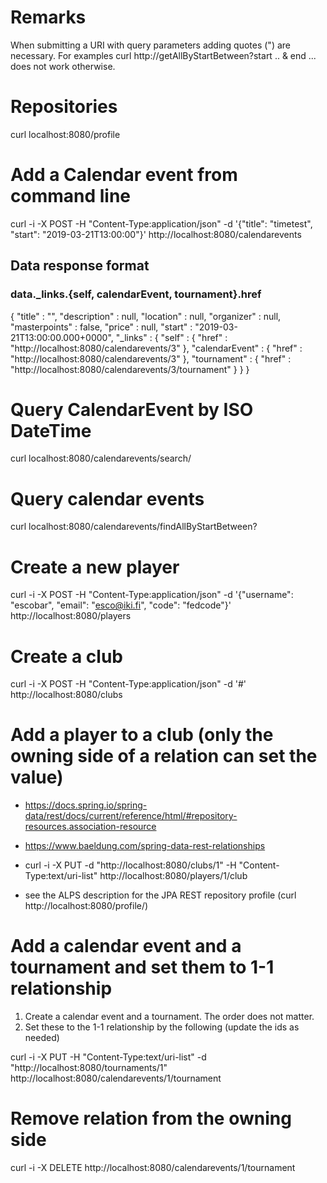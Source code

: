 
# Remarks

When submitting a URI with query parameters adding quotes (") are necessary.
For examples curl http://getAllByStartBetween?start .. & end ... does not 
work otherwise.

# Repositories

curl localhost:8080/profile

# Add a Calendar event from command line

curl -i -X POST -H "Content-Type:application/json" -d '{"title": "timetest", 
"start": "2019-03-21T13:00:00"}' http://localhost:8080/calendarevents

## Data response format

### data._links.{self, calendarEvent, tournament}.href
{
  "title" : "",
  "description" : null,
  "location" : null,
  "organizer" : null,
  "masterpoints" : false,
  "price" : null,
  "start" : "2019-03-21T13:00:00.000+0000",
  "_links" : {
    "self" : {
      "href" : "http://localhost:8080/calendarevents/3"
    },
    "calendarEvent" : {
      "href" : "http://localhost:8080/calendarevents/3"
    },
    "tournament" : {
      "href" : "http://localhost:8080/calendarevents/3/tournament"
    }
  }
}


# Query CalendarEvent by ISO DateTime

curl localhost:8080/calendarevents/search/

# Query calendar events

curl localhost:8080/calendarevents/findAllByStartBetween?

# Create a new player 

curl -i -X POST -H "Content-Type:application/json" -d '{"username": "escobar", "email": "esco@iki.fi", "code": 
"fedcode"}' http://localhost:8080/players

# Create a club

curl -i -X POST -H "Content-Type:application/json" -d '#' http://localhost:8080/clubs

# Add a player to a club (only the owning side of a relation can set the value)

- https://docs.spring.io/spring-data/rest/docs/current/reference/html/#repository-resources.association-resource
- https://www.baeldung.com/spring-data-rest-relationships 

- curl -i -X PUT -d "http://localhost:8080/clubs/1" -H "Content-Type:text/uri-list" 
http://localhost:8080/players/1/club 
- see the ALPS description for the JPA REST repository profile 
  (curl http://localhost:8080/profile/<repository URL>)
  
  
  
# Add a calendar event and a tournament and set them to 1-1 relationship

1. Create a calendar event and a tournament. The order does not matter.
2. Set these to the 1-1 relationship by the following (update the ids as needed)

curl -i -X PUT -H "Content-Type:text/uri-list" -d "http://localhost:8080/tournaments/1" 
http://localhost:8080/calendarevents/1/tournament

# Remove relation from the owning side

curl -i -X DELETE http://localhost:8080/calendarevents/1/tournament


